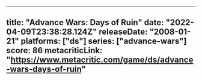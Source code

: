 
---
title: "Advance Wars: Days of Ruin"
date: "2022-04-09T23:38:28.124Z"
releaseDate: "2008-01-21"
platforms: ["ds"]
series: ["advance-wars"]
score: 86
metacriticLink: "https://www.metacritic.com/game/ds/advance-wars-days-of-ruin"
---
